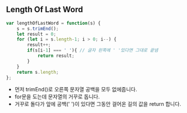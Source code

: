 ## Length Of Last Word

```js
var lengthOfLastWord = function(s) {
    s = s.trimEnd();
    let result = 0;
    for (let i = s.length-1; i > 0; i--) {
        result++;
        if(s[i-1] === ' '){ // 글자 왼쪽에 ' '있다면 그대로 끝넴
            return result;
        }
    }
    return s.length;
};
```

- 먼저 trimEnd()로 오른쪽 문자열 공백을 모두 없에줍니다.
- for문을 도는데 문자열의 거꾸로 돕니다.
- 거꾸로 돌다가 앞에 공백(' ')이 있다면 그동안 걸어온 길의 값을  return 합니다.